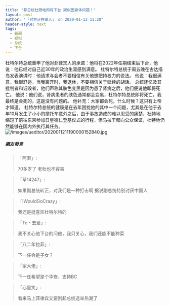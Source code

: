 ```yaml
---
title: "菲总统杜特地即将下台 疑似因身体问题！"
layout: post
author: "「对方正在输入」 on 2020-01-12 11:20"
header-style: text
tags:
  - 新闻
  - 疑似
  - 总统
  - 下台
---
```


杜特尔特总统重申了他对菲律宾人的承诺：他将在2022年任期结束后下台，他说：他已经对自己近30年的政治生涯感到满意。
杜特尔特总统于周五晚在古达描岛发表演讲时：他请求与会者不要相信有关他想把持权力的说法。
他说：我很满意，我很舒适，当我离开时，我退休，不要相信关于延续的胡话。
总统还忆及其批判者和诋毁者，他们声称其肤色变黑是因为患了肾病之后，他们便说他即将死亡。
他说：他们说，肾病患者的肤色通常都会变黑，杜特尔特总统即将死亡，我最终是会死的，这是没有问题的。
他补充：大家都会死，什么时候？这只有上帝才知道。
杜特尔特总统的健康是在去年困扰他的其中一个问题，尤其是在他于去年10月发生了小小的摩托车意外之后，由于事故造成的难以忍受的痛楚，杜特地缩短了前往东京参加日皇德仁登基仪式的行程，但马拉干鄢向公众保证，杜特地仍然能够在国内外执行其任务。
<input type="hidden" value="菲乐园提供">
<img src="http://images.feileyuan.com/images/ueditor/2020011211190000152840.jpg" title="/images/ueditor/2020011211190000152840.jpg" alt="/images/ueditor/2020011211190000152840.jpg">

##### 網友發言 
> 「阿湃」:
> <p>70多岁了 老杜也不容易</p>

> 「草14247」:
> <p>如果副总统转正，对我们是一种打击啊 据说副总统特别讨厌中国人</p>

> 「IWouldGoCrazy」:
> <p>我还是挺喜欢杜特尔特的</p>

> 「Tc丶去爱」:
> <p>我不关心他下台的问他，我只关心，我们还能不能种菜</p>

> 「八二年拉菲」:
> <p>下一任会是子女？</p>

> 「家大佬」:
> <p>下一任希望是个华裔，支持BC</p>

> 「心里笑」:
> <p>看来马上菲律宾又要刮起总统选举热潮了</p>


